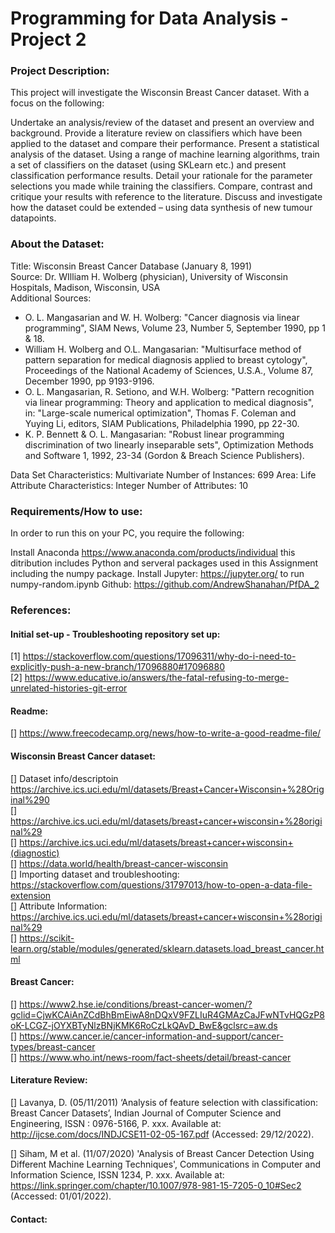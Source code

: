 # Programming for Data Analysis - Project 2<br>

### Project Description:<br>

This project will investigate the Wisconsin Breast Cancer dataset. With a focus on the following:

Undertake an analysis/review of the dataset and present an overview and background.
Provide a literature review on classifiers which have been applied to the dataset and compare their performance.
Present a statistical analysis of the dataset.
Using a range of machine learning algorithms, train a set of classifiers on the dataset (using SKLearn etc.) and present classification performance results. Detail your rationale for the parameter selections you made while training the classifiers.
Compare, contrast and critique your results with reference to the literature.
Discuss and investigate how the dataset could be extended – using data synthesis of new tumour datapoints.

### About the Dataset:

Title: Wisconsin Breast Cancer Database (January 8, 1991)<br>
Source: Dr. WIlliam H. Wolberg (physician), University of Wisconsin Hospitals, Madison, Wisconsin, USA<br>
Additional Sources:<br>
* O. L. Mangasarian and W. H. Wolberg: "Cancer diagnosis via linear programming", SIAM News, Volume 23, Number 5, September 1990, pp 1 & 18.<br>
* William H. Wolberg and O.L. Mangasarian: "Multisurface method of pattern separation for medical diagnosis applied to breast cytology", Proceedings of the National Academy of Sciences, U.S.A., Volume 87, December 1990, pp 9193-9196.<br>
* O. L. Mangasarian, R. Setiono, and W.H. Wolberg: "Pattern recognition via linear programming: Theory and application to medical diagnosis", in: "Large-scale numerical optimization", Thomas F. Coleman and Yuying Li, editors, SIAM Publications, Philadelphia 1990, pp 22-30.<br>
* K. P. Bennett & O. L. Mangasarian: "Robust linear programming discrimination of two linearly inseparable sets", Optimization Methods and Software 1, 1992, 23-34 (Gordon & Breach Science Publishers).<br>

Data Set Characteristics: Multivariate
Number of Instances: 699
Area: Life
Attribute Characteristics: Integer
Number of Attributes: 10

### Requirements/How to use:
In order to run this on your PC, you require the following:

Install Anaconda https://www.anaconda.com/products/individual this ditribution includes Python and serveral packages used in this Assignment including the numpy package.
Install Jupyter: https://jupyter.org/ to run numpy-random.ipynb
Github: https://github.com/AndrewShanahan/PfDA_2

### References:

#### Initial set-up - Troubleshooting repository set up:<br>
[1] https://stackoverflow.com/questions/17096311/why-do-i-need-to-explicitly-push-a-new-branch/17096880#17096880<br>
[2] https://www.educative.io/answers/the-fatal-refusing-to-merge-unrelated-histories-git-error<br>

#### Readme:<br>
[] https://www.freecodecamp.org/news/how-to-write-a-good-readme-file/<br>

#### Wisconsin Breast Cancer dataset:<br>
[] Dataset info/descriptoin https://archive.ics.uci.edu/ml/datasets/Breast+Cancer+Wisconsin+%28Original%290<br>
[] https://archive.ics.uci.edu/ml/datasets/breast+cancer+wisconsin+%28original%29<br>
[] https://archive.ics.uci.edu/ml/datasets/breast+cancer+wisconsin+(diagnostic)<br>
[] https://data.world/health/breast-cancer-wisconsin<br>
[] Importing dataset and troubleshooting: https://stackoverflow.com/questions/31797013/how-to-open-a-data-file-extension<br>
[] Attribute Information: https://archive.ics.uci.edu/ml/datasets/breast+cancer+wisconsin+%28original%29<br>
[] https://scikit-learn.org/stable/modules/generated/sklearn.datasets.load_breast_cancer.html<br>

#### Breast Cancer:<br>
[] https://www2.hse.ie/conditions/breast-cancer-women/?gclid=CjwKCAiAnZCdBhBmEiwA8nDQxV9FZLIuR4GMAzCaJFwNTvHQGzP8oK-LCGZ-jOYXBTyNlzBNjKMK6RoCzLkQAvD_BwE&gclsrc=aw.ds<br>
[] https://www.cancer.ie/cancer-information-and-support/cancer-types/breast-cancer<br>
[] https://www.who.int/news-room/fact-sheets/detail/breast-cancer<br>

#### Literature Review:<br>
[] Lavanya, D. (05/11/2011) ‘Analysis of feature selection with classification: Breast Cancer Datasets’, Indian Journal of Computer Science and Engineering, ISSN : 0976-5166, P. xxx. Available at: http://ijcse.com/docs/INDJCSE11-02-05-167.pdf (Accessed: 29/12/2022).<br>

[] Siham, M et al. (11/07/2020) 'Analysis of Breast Cancer Detection Using Different Machine Learning Techniques', Communications in Computer and Information Science, ISSN 1234, P. xxx. Available at: https://link.springer.com/chapter/10.1007/978-981-15-7205-0_10#Sec2 (Accessed: 01/01/2022).<br>

#### Contact: 